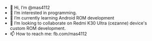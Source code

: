 - 👋 Hi, I’m @mas4112
- 👀 I’m interested in programming. 
- 🌱 I’m currently learning Android ROM development
- 💞️ I’m looking to collaborate on Redmi K30 Ultra (cezanne) device's custom ROM development.
- 📫 How to reach me: fb.com/mas4112

<!---
mas4112/mas4112 is a ✨ special ✨ repository because its `README.md` (this file) appears on your GitHub profile.
You can click the Preview link to take a look at your changes.
--->
